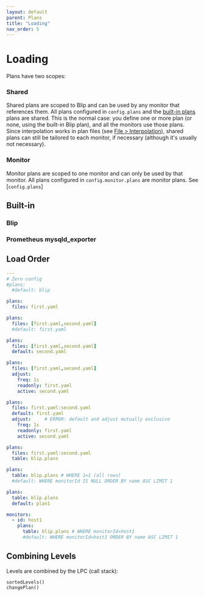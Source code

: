 ```yaml
---
layout: default
parent: Plans
title: "Loading"
nav_order: 5
---
```


# Loading

Plans have two scopes:

### Shared

Shared plans are scoped to Blip and can be used by any monitor that references them.
All plans configured in `config.plans` and the [built-in plans](#built-in) plans are shared.
This is the normal case: you define one or more plan (or none, using the built-in Blip plan), and all the monitors use those plans.
Since interpolation works in plan files (see [File > Interpolation](./file#interpolation)), shared plans can still be tailored to each monitor, if necessary (although it's usually not necessary).

### Monitor

Monitor plans are scoped to one monitor and can only be used by that monitor.
All plans configured in `config.monitor.plans` are monitor plans.
See [`config.plans`]

## Built-in

### Blip

### Prometheus mysqld_exporter

## Load Order

```yaml
---
# Zero config
#plans:
  #default: blip

plans:
  files: first.yaml

plans:
  files: [first.yaml,second.yaml]
  #default: first.yaml

plans:
  files: [first.yaml,second.yaml]
  default: second.yaml

plans:
  files: [first.yaml,second.yaml]
  adjust:
    freq: 1s
    readonly: first.yaml
    active: second.yaml

plans:
  files: first.yaml:second.yaml
  default: first.yaml
  adjust:     # ERROR: default and adjust mutually exclusive
    freq: 1s
    readonly: first.yaml
    active: second.yaml

plans:
  files: first.yaml:second.yaml
  table: blip.plans

plans:
  table: blip.plans # WHERE 1=1 (all rows)
  #default: WHERE monitorId IS NULL ORDER BY name ASC LIMIT 1

plans:
  table: blip.plans
  default: plan1

monitors:
  - id: host1
    plans:
      table: blip.plans # WHERE monitorId=host1
      #default: WHERE monitorId=host1 ORDER BY name ASC LIMIT 1

```

## Combining Levels

Levels are combined by the LPC (call stack):

```
sortedLevels()
changePlan()
```
